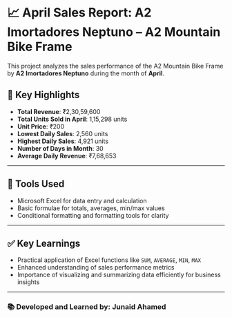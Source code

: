 # 📈 April Sales Report: A2 Imortadores Neptuno – A2 Mountain Bike Frame

This project analyzes the sales performance of the A2 Mountain Bike Frame by **A2 Imortadores Neptuno** during the month of **April**.

## 🧾 Key Highlights

- **Total Revenue**: ₹2,30,59,600  
- **Total Units Sold in April**: 1,15,298 units  
- **Unit Price**: ₹200  
- **Lowest Daily Sales**: 2,560 units  
- **Highest Daily Sales**: 4,921 units  
- **Number of Days in Month**: 30  
- **Average Daily Revenue**: ₹7,68,653  

---

## 📌 Tools Used

- Microsoft Excel for data entry and calculation  
- Basic formulae for totals, averages, min/max values  
- Conditional formatting and formatting tools for clarity

---

## ✅ Key Learnings

- Practical application of Excel functions like `SUM`, `AVERAGE`, `MIN`, `MAX`
- Enhanced understanding of sales performance metrics
- Importance of visualizing and summarizing data efficiently for business insights

---

### 📚 Developed and Learned by: **Junaid Ahamed**
